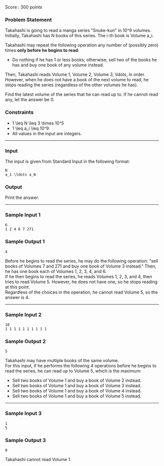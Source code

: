 Score : 300 points

### Problem Statement

Takahashi is going to read a manga series "Snuke-kun" in 10^9 volumes.  
Initially, Takahashi has N books of this series. The i-th book is Volume a\_i.

Takahashi may repeat the following operation any number of (possibly zero) times **only before he begins to read**:

* Do nothing if he has 1 or less books; otherwise, sell two of the books he has and buy one book of any volume instead.

Then, Takahashi reads Volume 1, Volume 2, Volume 3, \ldots, in order. However, when he does not have a book of the next volume to read, he stops reading the series (regardless of the other volumes he has).

Find the latest volume of the series that he can read up to. If he cannot read any, let the answer be 0.

### Constraints

* 1 \leq N \leq 3 \times 10^5
* 1 \leq a\_i \leq 10^9
* All values in the input are integers.

---

### Input

The input is given from Standard Input in the following format:

```
N
a_1 \ldots a_N
```

### Output

Print the answer.

---

### Sample Input 1

```
6
1 2 4 6 7 271
```

### Sample Output 1

```
4
```

Before he begins to read the series, he may do the following operation: "sell books of Volumes 7 and 271 and buy one book of Volume 3 instead." Then, he has one book each of Volumes 1, 2, 3, 4, and 6.  
If he then begins to read the series, he reads Volumes 1, 2, 3, and 4, then tries to read Volume 5. However, he does not have one, so he stops reading at this point.  
Regardless of the choices in the operation, he cannot read Volume 5, so the answer is 4.

---

### Sample Input 2

```
10
1 1 1 1 1 1 1 1 1 1
```

### Sample Output 2

```
5
```

Takahashi may have multiple books of the same volume.  
For this input, if he performs the following 4 operations before he begins to read the series, he can read up to Volume 5, which is the maximum:

* Sell two books of Volume 1 and buy a book of Volume 2 instead.
* Sell two books of Volume 1 and buy a book of Volume 3 instead.
* Sell two books of Volume 1 and buy a book of Volume 4 instead.
* Sell two books of Volume 1 and buy a book of Volume 5 instead.

---

### Sample Input 3

```
1
5
```

### Sample Output 3

```
0
```

Takahashi cannot read Volume 1.